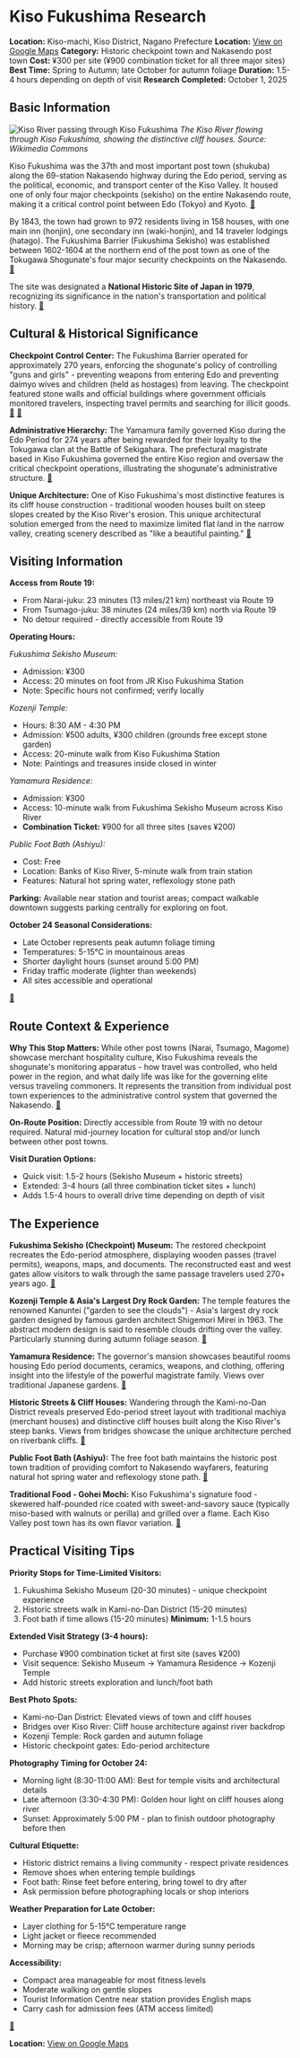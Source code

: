 # Kiso Fukushima Research

**Location:** Kiso-machi, Kiso District, Nagano Prefecture
**Location:** [View on Google Maps](https://maps.google.com/maps?q=35.8424988,137.6915171)
**Category:** Historic checkpoint town and Nakasendo post town
**Cost:** ¥300 per site (¥900 combination ticket for all three major sites)
**Best Time:** Spring to Autumn; late October for autumn foliage
**Duration:** 1.5-4 hours depending on depth of visit
**Research Completed:** October 1, 2025

## Basic Information

![Kiso River passing through Kiso Fukushima](https://upload.wikimedia.org/wikipedia/commons/b/bd/Kiso_River_and_Kiso_no_kakehashi.jpg)
*The Kiso River flowing through Kiso Fukushima, showing the distinctive cliff houses. Source: Wikimedia Commons*

Kiso Fukushima was the 37th and most important post town (shukuba) along the 69-station Nakasendo highway during the Edo period, serving as the political, economic, and transport center of the Kiso Valley. It housed one of only four major checkpoints (sekisho) on the entire Nakasendo route, making it a critical control point between Edo (Tokyo) and Kyoto. [🔗](https://en.wikipedia.org/wiki/Fukushima-juku)

By 1843, the town had grown to 972 residents living in 158 houses, with one main inn (honjin), one secondary inn (waki-honjin), and 14 traveler lodgings (hatago). The Fukushima Barrier (Fukushima Sekisho) was established between 1602-1604 at the northern end of the post town as one of the Tokugawa Shogunate's four major security checkpoints on the Nakasendo. [🔗](https://en.wikipedia.org/wiki/Fukushima-juku)

The site was designated a **National Historic Site of Japan in 1979**, recognizing its significance in the nation's transportation and political history. [🔗](https://en.wikipedia.org/wiki/Fukushima-juku)

## Cultural & Historical Significance

**Checkpoint Control Center:** The Fukushima Barrier operated for approximately 270 years, enforcing the shogunate's policy of controlling "guns and girls" - preventing weapons from entering Edo and preventing daimyo wives and children (held as hostages) from leaving. The checkpoint featured stone walls and official buildings where government officials monitored travelers, inspecting travel permits and searching for illicit goods. [🔗](https://en.wikipedia.org/wiki/Fukushima-juku) [🔗](http://www.kisoji-isan.com/s/en/heritage/13.html)

**Administrative Hierarchy:** The Yamamura family governed Kiso during the Edo Period for 274 years after being rewarded for their loyalty to the Tokugawa clan at the Battle of Sekigahara. The prefectural magistrate based in Kiso Fukushima governed the entire Kiso region and oversaw the critical checkpoint operations, illustrating the shogunate's administrative structure. [🔗](https://rawtravel.com/insights/discovering-the-secretes-of-kiso-fukushima/)

**Unique Architecture:** One of Kiso Fukushima's most distinctive features is its cliff house construction - traditional wooden houses built on steep slopes created by the Kiso River's erosion. This unique architectural solution emerged from the need to maximize limited flat land in the narrow valley, creating scenery described as "like a beautiful painting." [🔗](https://d-japantravel.com/travel/kiso-fukushima)

## Visiting Information

**Access from Route 19:**
- From Narai-juku: 23 minutes (13 miles/21 km) northeast via Route 19
- From Tsumago-juku: 38 minutes (24 miles/39 km) north via Route 19
- No detour required - directly accessible from Route 19

**Operating Hours:**

*Fukushima Sekisho Museum:*
- Admission: ¥300
- Access: 20 minutes on foot from JR Kiso Fukushima Station
- Note: Specific hours not confirmed; verify locally

*Kozenji Temple:*
- Hours: 8:30 AM - 4:30 PM
- Admission: ¥500 adults, ¥300 children (grounds free except stone garden)
- Access: 20-minute walk from Kiso Fukushima Station
- Note: Paintings and treasures inside closed in winter

*Yamamura Residence:*
- Admission: ¥300
- Access: 10-minute walk from Fukushima Sekisho Museum across Kiso River
- **Combination Ticket:** ¥900 for all three sites (saves ¥200)

*Public Foot Bath (Ashiyu):*
- Cost: Free
- Location: Banks of Kiso River, 5-minute walk from train station
- Features: Natural hot spring water, reflexology stone path

**Parking:** Available near station and tourist areas; compact walkable downtown suggests parking centrally for exploring on foot.

**October 24 Seasonal Considerations:**
- Late October represents peak autumn foliage timing
- Temperatures: 5-15°C in mountainous areas
- Shorter daylight hours (sunset around 5:00 PM)
- Friday traffic moderate (lighter than weekends)
- All sites accessible and operational

[🔗](https://en.visitkiso.com/nakasendo/kiso-fukushima)

## Route Context & Experience

**Why This Stop Matters:** While other post towns (Narai, Tsumago, Magome) showcase merchant hospitality culture, Kiso Fukushima reveals the shogunate's monitoring apparatus - how travel was controlled, who held power in the region, and what daily life was like for the governing elite versus traveling commoners. It represents the transition from individual post town experiences to the administrative control system that governed the Nakasendo. [🔗](https://en.wikipedia.org/wiki/Fukushima-juku)

**On-Route Position:** Directly accessible from Route 19 with no detour required. Natural mid-journey location for cultural stop and/or lunch between other post towns.

**Visit Duration Options:**
- Quick visit: 1.5-2 hours (Sekisho Museum + historic streets)
- Extended: 3-4 hours (all three combination ticket sites + lunch)
- Adds 1.5-4 hours to overall drive time depending on depth of visit

## The Experience

**Fukushima Sekisho (Checkpoint) Museum:** The restored checkpoint recreates the Edo-period atmosphere, displaying wooden passes (travel permits), weapons, maps, and documents. The reconstructed east and west gates allow visitors to walk through the same passage travelers used 270+ years ago. [🔗](https://en.visitkiso.com/tourist-attractions/fukushima-checkpoint)

**Kozenji Temple & Asia's Largest Dry Rock Garden:** The temple features the renowned Kanuntei ("garden to see the clouds") - Asia's largest dry rock garden designed by famous garden architect Shigemori Mirei in 1963. The abstract modern design is said to resemble clouds drifting over the valley. Particularly stunning during autumn foliage season. [🔗](https://en.visitkiso.com/tourist-attractions/kozenji-temple)

**Yamamura Residence:** The governor's mansion showcases beautiful rooms housing Edo period documents, ceramics, weapons, and clothing, offering insight into the lifestyle of the powerful magistrate family. Views over traditional Japanese gardens. [🔗](https://en.visitkiso.com/tourist-attractions/yamamura-residence)

**Historic Streets & Cliff Houses:** Wandering through the Kami-no-Dan District reveals preserved Edo-period street layout with traditional machiya (merchant houses) and distinctive cliff houses built along the Kiso River's steep banks. Views from bridges showcase the unique architecture perched on riverbank cliffs. [🔗](https://d-japantravel.com/travel/kiso-fukushima)

**Public Foot Bath (Ashiyu):** The free foot bath maintains the historic post town tradition of providing comfort to Nakasendo wayfarers, featuring natural hot spring water and reflexology stone path. [🔗](https://en.visitkiso.com/tourist-attractions/public-foot-bath)

**Traditional Food - Gohei Mochi:** Kiso Fukushima's signature food - skewered half-pounded rice coated with sweet-and-savory sauce (typically miso-based with walnuts or perilla) and grilled over a flame. Each Kiso Valley post town has its own flavor variation. [🔗](https://en.visitkiso.com/culinary-experiences)

## Practical Visiting Tips

**Priority Stops for Time-Limited Visitors:**
1. Fukushima Sekisho Museum (20-30 minutes) - unique checkpoint experience
2. Historic streets walk in Kami-no-Dan District (15-20 minutes)
3. Foot bath if time allows (15-20 minutes)
**Minimum:** 1-1.5 hours

**Extended Visit Strategy (3-4 hours):**
- Purchase ¥900 combination ticket at first site (saves ¥200)
- Visit sequence: Sekisho Museum → Yamamura Residence → Kozenji Temple
- Add historic streets exploration and lunch/foot bath

**Best Photo Spots:**
- Kami-no-Dan District: Elevated views of town and cliff houses
- Bridges over Kiso River: Cliff house architecture against river backdrop
- Kozenji Temple: Rock garden and autumn foliage
- Historic checkpoint gates: Edo-period architecture

**Photography Timing for October 24:**
- Morning light (8:30-11:00 AM): Best for temple visits and architectural details
- Late afternoon (3:30-4:30 PM): Golden hour light on cliff houses along river
- Sunset: Approximately 5:00 PM - plan to finish outdoor photography before then

**Cultural Etiquette:**
- Historic district remains a living community - respect private residences
- Remove shoes when entering temple buildings
- Foot bath: Rinse feet before entering, bring towel to dry after
- Ask permission before photographing locals or shop interiors

**Weather Preparation for Late October:**
- Layer clothing for 5-15°C temperature range
- Light jacket or fleece recommended
- Morning may be crisp; afternoon warmer during sunny periods

**Accessibility:**
- Compact area manageable for most fitness levels
- Moderate walking on gentle slopes
- Tourist Information Centre near station provides English maps
- Carry cash for admission fees (ATM access limited)

[🔗](https://japanjourneys.jp/nagano/kiso-valley/travel/one-day-in-kiso-kukushima)

**Location:** [View on Google Maps](https://www.google.com/maps?q=35.8439,137.6932)
